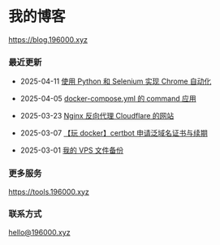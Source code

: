 # 我的博客

https://blog.196000.xyz


### 最近更新

<!-- blog start -->
- 2025-04-11 [使用 Python 和 Selenium 实现 Chrome 自动化](https://blog.196000.xyz/2025/2025-04-11-develop-python-selenium-chrome.html)

- 2025-04-05 [docker-compose.yml 的 command 应用](https://blog.196000.xyz/2025/2025-04-05-develop-docker-compose-command.html)

- 2025-03-23 [Nginx 反向代理 Cloudflare 的网站](https://blog.196000.xyz/2025/2025-03-23-develop-nginx-proxy-cloudflare.html)

- 2025-03-07 [【玩 docker】certbot 申请泛域名证书与续期](https://blog.196000.xyz/2025/2025-03-07-docker-certbot-dns-cloudflare.html)

- 2025-03-01 [我的 VPS 文件备份](https://blog.196000.xyz/2025/2025-03-01-develop-vps-app-backup.html)
<!-- blog end -->

### 更多服务

https://tools.196000.xyz


### 联系方式

[hello@196000.xyz](mailto:hello@196000.xyz)

